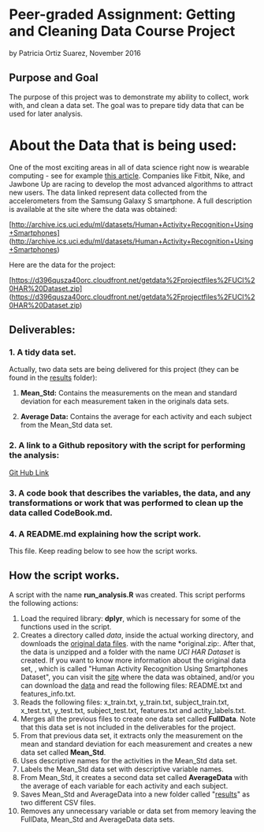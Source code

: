 # Peer-graded Assignment: Getting and Cleaning Data Course Project
by Patricia Ortiz Suarez, November 2016

## Purpose and Goal
The purpose of this project was to demonstrate my ability to collect, work with, and clean a data set. 
The goal was to prepare tidy data that can be used for later analysis. 



# About the Data that is being used:
One of the most exciting areas in all of data science right now is wearable computing - see for example [this article](http://www.insideactivitytracking.com/data-science-activity-tracking-and-the-battle-for-the-worlds-top-sports-brand/). 
Companies like Fitbit, Nike, and Jawbone Up are racing to develop the most advanced algorithms to attract new users. 
The data linked represent data collected from the accelerometers from the Samsung Galaxy S smartphone. 
A full description is available at the site where the data was obtained:

[http://archive.ics.uci.edu/ml/datasets/Human+Activity+Recognition+Using+Smartphones]
(http://archive.ics.uci.edu/ml/datasets/Human+Activity+Recognition+Using+Smartphones)

Here are the data for the project:

[https://d396qusza40orc.cloudfront.net/getdata%2Fprojectfiles%2FUCI%20HAR%20Dataset.zip]
(https://d396qusza40orc.cloudfront.net/getdata%2Fprojectfiles%2FUCI%20HAR%20Dataset.zip)

## Deliverables: 

### 1. A tidy data set.
Actually, two data sets are being delivered for this project (they can be found in the [results](https://github.com/pachy78/Gettingandcleaningdatafinal/blob/master/Readme.md) folder):

1. **Mean_Std:** Contains the measurements on the mean and standard deviation for each measurement taken in the originals data sets.

2. **Average Data:** Contains the average for each activity and each subject from the Mean_Std data set.

### 2. A link to a Github repository with the script for performing the analysis: 
[Git Hub Link](https://github.com/pachy78/Gettingandcleaningdatafinal)
### 3. A code book that describes the variables, the data, and any transformations or work that was performed to clean up the data called CodeBook.md. 
### 4. A README.md explaining how the script work.
This file. Keep reading below to see how the script works.

## How the script works.

A script with the name **run_analysis.R** was created. This script performs the following actions:

1. Load the required library: **dplyr**, which is necessary for some of the functions used in the script.
2. Creates a directory called *data*, inside the actual working directory, and downloads the [original data files](https://d396qusza40orc.cloudfront.net/getdata%2Fprojectfiles%2FUCI%20HAR%20Dataset.zip). with the name
*original.zip:. After that, the data is unzipped and a folder with the name *UCI HAR Dataset* is created. If you want to know more information about the original data set, , which is called "Human Activity Recognition Using Smartphones Dataset", you can visit the [site](http://archive.ics.uci.edu/ml/datasets/Human+Activity+Recognition+Using+Smartphones) where the data was obtained, 
and/or you can download the [data](https://d396qusza40orc.cloudfront.net/getdata%2Fprojectfiles%2FUCI%20HAR%20Dataset.zip) and read the following files: README.txt and features_info.txt. 
3. Reads the following files: x_train.txt, y_train.txt, subject_train.txt, x_test.txt, y_test.txt, subject_test.txt, features.txt and actity_labels.txt.
4. Merges all the previous files to create one data set called **FullData**. Note that this data set is not included in the deliverables for the project.
5. From that previous data set, it extracts only the measurement on the mean and standard deviation for each measurement and creates a new data set called **Mean_Std**.
6. Uses descriptive names for the activities in the Mean_Std data set.
7. Labels the Mean_Std data set with descriptive variable names.
8. From Mean_Std, it creates a second data set called **AverageData** with the average of each variable for each activity and each subject.
9. Saves Mean_Std and AverageData into a new folder called "[results](https://github.com/pachy78/Gettingandcleaningdatafinal/tree/master/results)" as two different CSV files.
10. Removes any unnecessary variable or data set from memory leaving the FullData, Mean_Std and AverageData data sets.



